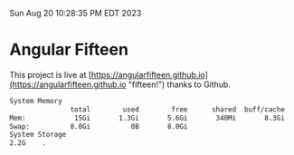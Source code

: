 Sun Aug 20 10:28:35 PM EDT 2023

# Angular Fifteen


This project is live at [https://angularfifteen.github.io](https://angularfifteen.github.io "fifteen!") thanks to Github.

```bash
System Memory
               total        used        free      shared  buff/cache   available
Mem:            15Gi       1.3Gi       5.6Gi       340Mi       8.3Gi        13Gi
Swap:          8.0Gi          0B       8.0Gi
System Storage
2.2G	.
```
